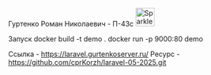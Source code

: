 Гуртенко Роман Николаевич - П-43с
<img src="https://github.com/JaKooLit/Telegram-Animated-Emojis/blob/main/Activity/Sparkles.webp" alt="Sparkles" width="38" height="38" />

Запуск
docker build -t demo .
docker run -p 9000:80 demo

Ссылка - https://laravel.gurtenkoserver.ru/
Ресурс - https://github.com/cprKorzh/laravel-05-2025.git